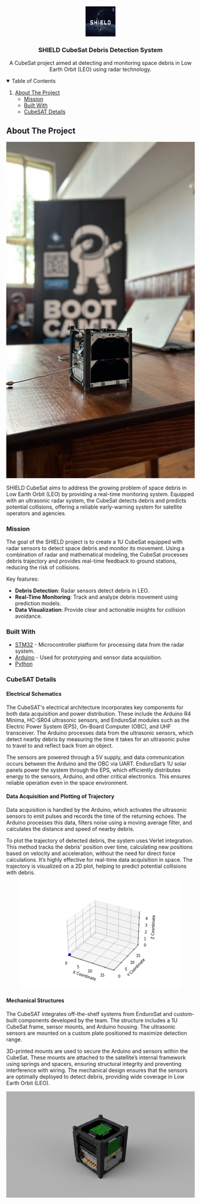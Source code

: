 <!-- PROJECT LOGO -->
<br />
<p align="center">
  <a href="https://github.com/PaulZeroOne/EnduroSAT">
    <img src="images/logo.png" alt="CubeSat Project Logo" width="80" height="80">
  </a>

  <h3 align="center">SHIELD CubeSat Debris Detection System</h3>

  <p align="center">
    A CubeSat project aimed at detecting and monitoring space debris in Low Earth Orbit (LEO) using radar technology.
  </p>

<!-- TABLE OF CONTENTS -->
<details open="open">
  <summary>Table of Contents</summary>
  <ol>
    <li>
      <a href="#about-the-project">About The Project</a>
      <ul>
        <li><a href="#mission">Mission</a></li>
        <li><a href="#built-with">Built With</a></li>
        <li><a href="#cubesat-details">CubeSAT Details</a></li>
      </ul>
    </li>
  </ol>
</details>

<!-- ABOUT THE PROJECT -->
## About The Project

<p align="center">
  <img src="https://github.com/PaulZeroOne/EnduroSAT/raw/master/images/CubeSAT.jpg" alt="CubeSat Prototype Image" style="object-fit: cover; max-width: 100%;">
</p>

SHIELD CubeSat aims to address the growing problem of space debris in Low Earth Orbit (LEO) by providing a real-time monitoring system. Equipped with an ultrasonic radar system, the CubeSat detects debris and predicts potential collisions, offering a reliable early-warning system for satellite operators and agencies.

### Mission
The goal of the SHIELD project is to create a 1U CubeSat equipped with radar sensors to detect space debris and monitor its movement. Using a combination of radar and mathematical modeling, the CubeSat processes debris trajectory and provides real-time feedback to ground stations, reducing the risk of collisions.

Key features:
- **Debris Detection**: Radar sensors detect debris in LEO.
- **Real-Time Monitoring**: Track and analyze debris movement using prediction models.
- **Data Visualization**: Provide clear and actionable insights for collision avoidance.

### Built With

* [STM32](https://www.st.com/en/microcontrollers-microprocessors/stm32-32-bit-arm-cortex-mcus.html) - Microcontroller platform for processing data from the radar system.
* [Arduino](https://www.arduino.cc) - Used for prototyping and sensor data acquisition.
* [Python](https://www.python.org)

### CubeSAT Details

#### Electrical Schematics
The CubeSAT's electrical architecture incorporates key components for both data acquisition and power distribution. These include the Arduino R4 Minima, HC-SR04 ultrasonic sensors, and EnduroSat modules such as the Electric Power System (EPS), On-Board Computer (OBC), and UHF transceiver. The Arduino processes data from the ultrasonic sensors, which detect nearby debris by measuring the time it takes for an ultrasonic pulse to travel to and reflect back from an object.

The sensors are powered through a 5V supply, and data communication occurs between the Arduino and the OBC via UART. EnduroSat’s 1U solar panels power the system through the EPS, which efficiently distributes energy to the sensors, Arduino, and other critical electronics. This ensures reliable operation even in the space environment.

#### Data Acquisition and Plotting of Trajectory
Data acquisition is handled by the Arduino, which activates the ultrasonic sensors to emit pulses and records the time of the returning echoes. The Arduino processes this data, filters noise using a moving average filter, and calculates the distance and speed of nearby debris.

To plot the trajectory of detected debris, the system uses Verlet integration. This method tracks the debris' position over time, calculating new positions based on velocity and acceleration, without the need for direct force calculations. It’s highly effective for real-time data acquisition in space. The trajectory is visualized on a 2D plot, helping to predict potential collisions with debris.

<p align="center">
  <img src="https://github.com/PaulZeroOne/EnduroSAT/raw/master/images/ballistic_trajectory_predicted.gif" alt="Ballistic Trajectory Prediction" style="max-width: 100%;">
</p>

#### Mechanical Structures
The CubeSAT integrates off-the-shelf systems from EnduroSat and custom-built components developed by the team. The structure includes a 1U CubeSat frame, sensor mounts, and Arduino housing. The ultrasonic sensors are mounted on a custom plate positioned to maximize detection range.

3D-printed mounts are used to secure the Arduino and sensors within the CubeSat. These mounts are attached to the satellite’s internal framework using springs and spacers, ensuring structural integrity and preventing interference with wiring. The mechanical design ensures that the sensors are optimally deployed to detect debris, providing wide coverage in Low Earth Orbit (LEO).

<p align="center">
  <img src="https://github.com/PaulZeroOne/EnduroSAT/raw/master/images/Assemb_3.3_(1)_2024-Aug-05_11-04-50AM-000_CustomizedView37173395950.png" alt="CubeSat Mechanical Assembly" style="max-width: 100%;">
</p>
